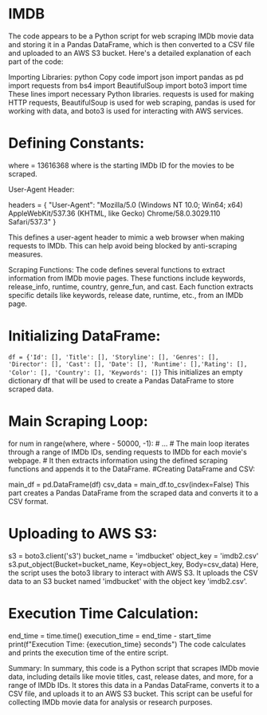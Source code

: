 # IMDB
 The code appears to be a Python script for web scraping IMDb movie data and storing it in a Pandas DataFrame, which is then converted to a CSV file and uploaded to an AWS S3 bucket. Here's a detailed explanation of each part of the code:

Importing Libraries:
python
Copy code
import json
import pandas as pd
import requests
from bs4 import BeautifulSoup
import boto3
import time
These lines import necessary Python libraries. requests is used for making HTTP requests, BeautifulSoup is used for web scraping, pandas is used for working with data, and boto3 is used for interacting with AWS services.

# Defining Constants:

where = 13616368
where is the starting IMDb ID for the movies to be scraped.

User-Agent Header:

headers = {
    "User-Agent": "Mozilla/5.0 (Windows NT 10.0; Win64; x64) AppleWebKit/537.36 (KHTML, like Gecko) Chrome/58.0.3029.110 Safari/537.3"
}

This defines a user-agent header to mimic a web browser when making requests to IMDb. This can help avoid being blocked by anti-scraping measures.

Scraping Functions:
The code defines several functions to extract information from IMDb movie pages. These functions include keywords, release_info, runtime, country, genre_fun, and cast. Each function extracts specific details like keywords, release date, runtime, etc., from an IMDb page.

# Initializing DataFrame:

```df = {'Id': [], 'Title': [], 'Storyline': [], 'Genres': [], 'Director': [], 'Cast': [], 'Date': [], 'Runtime': [],'Rating': [], 'Color': [], 'Country': [], 'Keywords': []}```
This initializes an empty dictionary df that will be used to create a Pandas DataFrame to store scraped data.

# Main Scraping Loop:
for num in range(where, where - 50000, -1):
    # ...
    # The main loop iterates through a range of IMDb IDs, sending requests to IMDb for each movie's webpage.
    # It then extracts information using the defined scraping functions and appends it to the DataFrame.
#Creating DataFrame and CSV:

main_df = pd.DataFrame(df)
csv_data = main_df.to_csv(index=False)
This part creates a Pandas DataFrame from the scraped data and converts it to a CSV format.

# Uploading to AWS S3:

s3 = boto3.client('s3')
bucket_name = 'imdbucket'
object_key = 'imdb2.csv'
s3.put_object(Bucket=bucket_name, Key=object_key, Body=csv_data)
Here, the script uses the boto3 library to interact with AWS S3. It uploads the CSV data to an S3 bucket named 'imdbucket' with the object key 'imdb2.csv'.

# Execution Time Calculation:
end_time = time.time()
execution_time = end_time - start_time
print(f"Execution Time: {execution_time} seconds")
The code calculates and prints the execution time of the entire script.

Summary:
In summary, this code is a Python script that scrapes IMDb movie data, including details like movie titles, cast, release dates, and more, for a range of IMDb IDs. It stores this data in a Pandas DataFrame, converts it to a CSV file, and uploads it to an AWS S3 bucket. This script can be useful for collecting IMDb movie data for analysis or research purposes.
